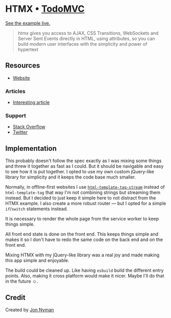 # HTMX • [TodoMVC](http://todomvc.com)

[See the example live.](https://jon49.github.io/htmx-todomvc/)

> htmx gives you access to AJAX, CSS Transitions, WebSockets and Server Sent
> Events directly in HTML, using attributes, so you can build modern user
> interfaces with the simplicity and power of hypertext

## Resources

- [Website](https://htmx.org/)

### Articles

- [Interesting article](https://htmx.org/essays/)

### Support

- [Stack Overflow](http://stackoverflow.com/questions/tagged/htmx)
- [Twitter](https://twitter.com/htmx_org)

## Implementation

This probably doesn't follow the spec exactly as I was mixing some things and
threw it together as fast as I could. But it should be navigable and easy to see
how it is put together. I opted to use my own custom jQuery-like library for
simplicity and it keeps the code base much smaller.

Normally, in offline-first websites I use
[`html-template-tag-stream`](https://github.com/jon49/html-template-tag-async)
instead of `html-template-tag` that way I'm not combining strings but streaming
them instead. But I decided to just keep it simple here to not distract from the
HTMX example. I also create a more robust router — but I opted for a simple
`if`/`switch` statements instead.

It is necessary to render the whole page from the service worker to keep things
simple.

All front end state is done on the front end. This keeps things simple and makes
it so I don't have to redo the same code on the back end and on the front end.

Mixing HTMX with my jQuery-like library was a real joy and made making this app
simple and enjoyable.

The build could be cleaned up. Like having `esbuild` build the different entry
points. Also, making it cross platform would make it nicer. Maybe I'll do that
in the future ☺.

## Credit

Created by [Jon Nyman](http://jnyman.com)
